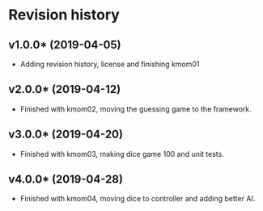 Revision history
===================
v1.0.0* (2019-04-05)
---------------------
* Adding revision history, license and finishing kmom01

v2.0.0* (2019-04-12)
---------------------
* Finished with kmom02, moving the guessing game to the framework.

v3.0.0* (2019-04-20)
---------------------
* Finished with kmom03, making dice game 100 and unit tests.

v4.0.0* (2019-04-28)
---------------------
* Finished with kmom04, moving dice to controller and adding better AI.
